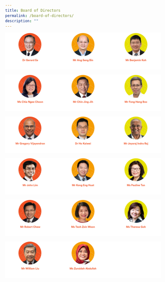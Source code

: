 ```yaml
---
title: Board of Directors
permalink: /board-of-directors/
description: ""
---
```

![](/images/board%20of%20directors%201.png)

![](/images/board%20of%20directors%202.png)

![](/images/board%20of%20directors%203.png)

![](/images/board%20of%20directors%204.png)

![](/images/board%20of%20directors%205.png)

![](/images/board%20of%20directors%206.png)